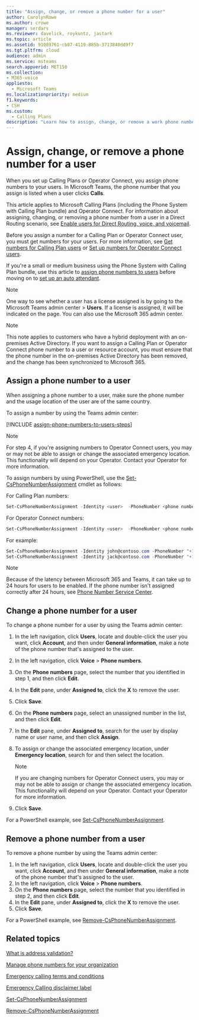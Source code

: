 ```yaml
---
title: "Assign, change, or remove a phone number for a user"
author: CarolynRowe
ms.author: crowe
manager: serdars
ms.reviewer: davelick, roykuntz, jastark
ms.topic: article
ms.assetid: 91089761-cb87-4119-885b-3713840dd9f7
ms.tgt.pltfrm: cloud
audience: admin
ms.service: msteams
search.appverid: MET150
ms.collection: 
- M365-voice
appliesto: 
  - Microsoft Teams
ms.localizationpriority: medium
f1.keywords:
- CSH
ms.custom: 
  - Calling Plans
description: "Learn how to assign, change, or remove a work phone number for your Teams users so outside businesses and clients can call in."
---
```


# Assign, change, or remove a phone number for a user

When you set up Calling Plans or Operator Connect, you assign phone numbers to your users. In Microsoft Teams, the phone number that you assign is listed when a user clicks **Calls**.

This article applies to Microsoft Calling Plans (including the Phone System with Calling Plan bundle) and Operator Connect. For information about assigning, changing, or removing a phone number from a user in a Direct Routing scenario, see [Enable users for Direct Routing, voice, and voicemail](./direct-routing-enable-users.md).

Before you assign a number for a Calling Plan or Operator Connect user, you must get numbers for your users. For more information, see [Get numbers for Calling Plan users](getting-phone-numbers-for-your-users.md) or [Set up numbers for Operator Connect users](operator-connect-configure.md#set-up-phone-numbers).

If you're a small or medium business using the Phone System with Calling Plan bundle, use this article to [assign phone numbers to users](#assign-a-phone-number-to-a-user) before moving on to [set up an auto attendant](/business-voice/set-up-auto-attendant).

> [!NOTE]
> One way to see whether a user has a license assigned is by going to the Microsoft Teams admin center > **Users**. If a license is assigned, it will be indicated on the page.  You can also use the Microsoft 365 admin center.

> [!NOTE]
> This note applies to customers who have a hybrid deployment with an on-premises Active Directory. If you want to assign a Calling Plan or Operator Connect phone number to a user or resource account, you must ensure that the phone number in the on-premises Active Directory has been removed,  and the change has been synchronized to Microsoft 365.
  
## Assign a phone number to a user

When assigning a phone number to a user, make sure the phone number and the usage location of the user are of the same country.

To assign a number by using the Teams admin center:

[!INCLUDE [assign-phone-numbers-to-users-steps](./includes/assign-phone-numbers-to-users-steps.md)]

> [!NOTE]
> For step 4, if you're assigning numbers to Operator Connect users, you may or may not be able to assign or change the associated emergency location. This functionality will depend on your Operator. Contact your Operator for more information.

To assign numbers by using PowerShell, use the [Set-CsPhoneNumberAssignment](/powershell/module/teams/set-csphonenumberassignment) cmdlet as follows:

For Calling Plan numbers:

```PowerShell
Set-CsPhoneNumberAssignment -Identity <user>  -PhoneNumber <phone number> -PhoneNumberType CallingPlan
```

For Operator Connect numbers:

```PowerShell
Set-CsPhoneNumberAssignment -Identity <user>  -PhoneNumber <phone number> -PhoneNumberType OperatorConnect
```

For example:

```PowerShell
Set-CsPhoneNumberAssignment -Identity john@contoso.com -PhoneNumber "+14255550101" -PhoneNumberType CallingPlan
Set-CsPhoneNumberAssignment -Identity jack@contoso.com -PhoneNumber "+14255550102" -PhoneNumberType OperatorConnect
```

> [!NOTE]
> Because of the latency between Microsoft 365 and Teams, it can take up to 24 hours for users to be enabled. If the phone number isn't assigned correctly after 24 hours, see [Phone Number Service Center](https://pstnsd.powerappsportals.com/).

## Change a phone number for a user

To change a phone number for a user by using the Teams admin center:

1. In the left navigation, click **Users**, locate and double-click the user you want, click **Account**, and then under **General information**, make a note of the phone number that's assigned to the user.
2. In the left navigation, click **Voice** > **Phone numbers**.
3. On the **Phone numbers** page, select the number that you identified in step 1, and then click **Edit**.  
4. In the **Edit** pane, under **Assigned to**, click the **X** to remove the user.
5. Click **Save**.
6. On the **Phone numbers** page, select an unassigned number in the list, and then click **Edit**.  
7. In the **Edit** pane, under **Assigned to**, search for the user by display name or user name, and then click **Assign**.
8. To assign or change the associated emergency location, under **Emergency location**, search for and then select the location.

      > [!NOTE]
      > If you are changing numbers for Operator Connect users, you may or may not be able to assign or change the associated emergency location. This functionality will depend on your Operator. Contact your Operator for more information.

9. Click **Save**.

For a PowerShell example, see [Set-CsPhoneNumberAssignment](/powershell/module/teams/set-csphonenumberassignment).

## Remove a phone number from a user

To remove a phone number by using the Teams admin center:

1. In the left navigation, click **Users**, locate and double-click the user you want, click **Account**, and then under **General information**, make a note of the phone number that's assigned to the user.
2. In the left navigation, click **Voice** > **Phone numbers**.
3. On the **Phone numbers** page, select the number that you identified in step 2, and then click **Edit**.  
4. In the **Edit** pane, under **Assigned to**, click the **X** to remove the user.
5. Click **Save**.

For a PowerShell example, see [Remove-CsPhoneNumberAssignment](/powershell/module/teams/remove-csphonenumberassignment).

## Related topics

[What is address validation?](/skypeforbusiness/what-are-calling-plans-in-office-365/what-is-address-validation)

[Manage phone numbers for your organization](/microsoftteams/manage-phone-numbers-for-your-organization)

[Emergency calling terms and conditions](./emergency-calling-terms-and-conditions.md)

[Emergency Calling disclaimer label](https://github.com/MicrosoftDocs/OfficeDocs-SkypeForBusiness/blob/live/Teams/downloads/emergency-calling/emergency-calling-label-(en-us)-(v.1.0).zip?raw=true)

[Set-CsPhoneNumberAssignment](/powershell/module/teams/set-csphonenumberassignment)

[Remove-CsPhoneNumberAssignment](/powershell/module/teams/remove-csphonenumberassignment)
